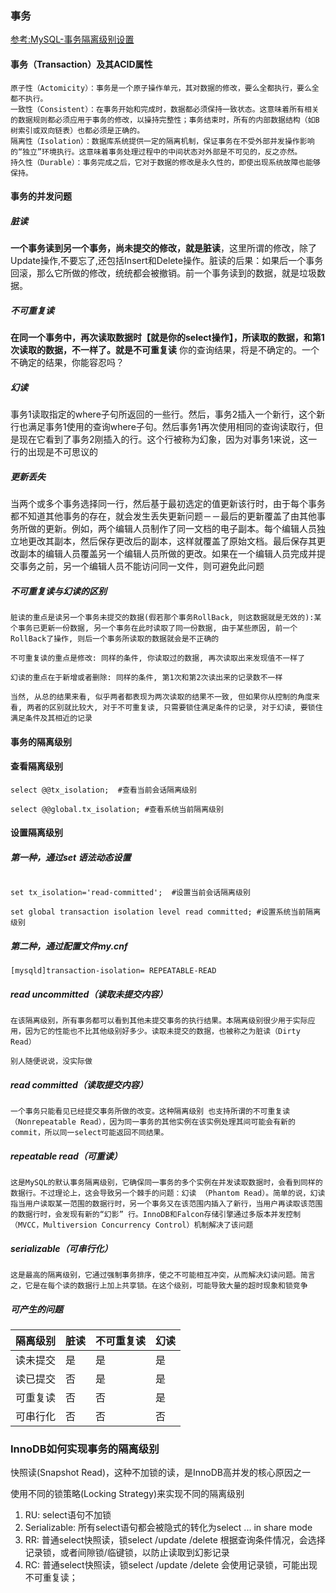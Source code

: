 ### 事务


[参考:MySQL-事务隔离级别设置](http://www.cnblogs.com/JohnABC/p/3521061.html)

#### 事务（Transaction）及其ACID属性

```  
原子性（Actomicity）：事务是一个原子操作单元，其对数据的修改，要么全都执行，要么全都不执行。
一致性（Consistent）：在事务开始和完成时，数据都必须保持一致状态。这意味着所有相关的数据规则都必须应用于事务的修改，以操持完整性；事务结束时，所有的内部数据结构（如B树索引或双向链表）也都必须是正确的。
隔离性（Isolation）：数据库系统提供一定的隔离机制，保证事务在不受外部并发操作影响的“独立”环境执行。这意味着事务处理过程中的中间状态对外部是不可见的，反之亦然。
持久性（Durable）：事务完成之后，它对于数据的修改是永久性的，即使出现系统故障也能够保持。

```


#### 事务的并发问题


##### 脏读

**一个事务读到另一个事务，尚未提交的修改，就是脏读**，这里所谓的修改，除了Update操作,不要忘了,还包括Insert和Delete操作。脏读的后果：如果后一个事务回滚，那么它所做的修改，统统都会被撤销。前一个事务读到的数据，就是垃圾数据。

##### 不可重复读

**在同一个事务中，再次读取数据时【就是你的select操作】，所读取的数据，和第1次读取的数据，不一样了。就是不可重复读**
你的查询结果，将是不确定的。一个不确定的结果，你能容忍吗？

##### 幻读

事务1读取指定的where子句所返回的一些行。然后，事务2插入一个新行，这个新行也满足事务1使用的查询where子句。然后事务1再次使用相同的查询读取行，但是现在它看到了事务2刚插入的行。这个行被称为幻象，因为对事务1来说，这一行的出现是不可思议的


##### 更新丢失

当两个或多个事务选择同一行，然后基于最初选定的值更新该行时，由于每个事务都不知道其他事务的存在，就会发生丢失更新问题－－最后的更新覆盖了由其他事务所做的更新。例如，两个编辑人员制作了同一文档的电子副本。每个编辑人员独立地更改其副本，然后保存更改后的副本，这样就覆盖了原始文档。最后保存其更改副本的编辑人员覆盖另一个编辑人员所做的更改。如果在一个编辑人员完成并提交事务之前，另一个编辑人员不能访问同一文件，则可避免此问题

##### 不可重复读与幻读的区别

```  
脏读的重点是读另一个事务未提交的数据(假若那个事务RollBack, 则这数据就是无效的):某个事务已更新一份数据, 另一个事务在此时读取了同一份数据, 由于某些原因, 前一个RollBack了操作, 则后一个事务所读取的数据就会是不正确的

不可重复读的重点是修改: 同样的条件, 你读取过的数据, 再次读取出来发现值不一样了

幻读的重点在于新增或者删除: 同样的条件, 第1次和第2次读出来的记录数不一样

当然, 从总的结果来看, 似乎两者都表现为两次读取的结果不一致, 但如果你从控制的角度来看, 两者的区别就比较大, 对于不可重复读, 只需要锁住满足条件的记录, 对于幻读, 要锁住满足条件及其相近的记录

```

#### 事务的隔离级别

#### 查看隔离级别

```  
select @@tx_isolation;  #查看当前会话隔离级别

select @@global.tx_isolation; #查看系统当前隔离级别

```

#### 设置隔离级别

##### 第一种，通过set 语法动态设置

```  

set tx_isolation='read-committed';  #设置当前会话隔离级别

set global transaction isolation level read committed; #设置系统当前隔离级别

```

##### 第二种，通过配置文件my.cnf


```   
[mysqld]transaction-isolation= REPEATABLE-READ

```


##### read uncommitted（读取未提交内容）

```   
在该隔离级别，所有事务都可以看到其他未提交事务的执行结果。本隔离级别很少用于实际应用，因为它的性能也不比其他级别好多少。读取未提交的数据，也被称之为脏读（Dirty Read）

别人随便说说，没实际做
```

##### read committed（读取提交内容）

```  
一个事务只能看见已经提交事务所做的改变。这种隔离级别 也支持所谓的不可重复读（Nonrepeatable Read），因为同一事务的其他实例在该实例处理其间可能会有新的commit，所以同一select可能返回不同结果。

```

##### repeatable read（可重读）

```  
这是MySQL的默认事务隔离级别，它确保同一事务的多个实例在并发读取数据时，会看到同样的数据行。不过理论上，这会导致另一个棘手的问题：幻读 （Phantom Read）。简单的说，幻读指当用户读取某一范围的数据行时，另一个事务又在该范围内插入了新行，当用户再读取该范围的数据行时，会发现有新的“幻影” 行。InnoDB和Falcon存储引擎通过多版本并发控制（MVCC，Multiversion Concurrency Control）机制解决了该问题

```

##### serializable（可串行化）

```  
这是最高的隔离级别，它通过强制事务排序，使之不可能相互冲突，从而解决幻读问题。简言之，它是在每个读的数据行上加上共享锁。在这个级别，可能导致大量的超时现象和锁竞争

```

##### 可产生的问题

|隔离级别 | 脏读 | 不可重复读 | 幻读|
| ------ | ------ | ------ | ------|
|读未提交|是|是|是|
|读已提交|否|是|是|
|可重复读|否|否|是|
|可串行化|否|否|否|


### InnoDB如何实现事务的隔离级别

快照读(Snapshot Read)，这种不加锁的读，是InnoDB高并发的核心原因之一

使用不同的锁策略(Locking Strategy)来实现不同的隔离级别

1. RU: select语句不加锁
2. Serializable: 所有select语句都会被隐式的转化为select ... in share mode
3. RR: 普通select快照读，锁select /update /delete 根据查询条件情况，会选择记录锁，或者间隙锁/临键锁，以防止读取到幻影记录
4. RC: 普通select快照读，锁select /update /delete 会使用记录锁，可能出现不可重复读；
 










